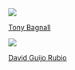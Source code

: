 <!-- Generated by generate_developer_table.py -->
<div class='aeon-teams-container'>
<div>
<a href='https://github.com/TonyBagnall'><img src='https://avatars.githubusercontent.com/u/9594042?v=4' class='avatar' /></a> <br />
<p><a href='https://github.com/TonyBagnall'>Tony Bagnall</a></p>
</div>
<div>
<a href='https://github.com/dguijo'><img src='https://avatars.githubusercontent.com/u/47889499?v=4' class='avatar' /></a> <br />
<p><a href='https://github.com/dguijo'>David Guijo Rubio</a></p>
</div>
</div>
